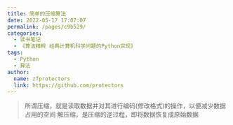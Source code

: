 ```yaml
---
title: 简单的压缩算法
date: 2022-05-17 17:07:07
permalink: /pages/c9b529/
categories:
  - 读书笔记
  - 《算法精粹 经典计算机科学问题的Python实现》
tags:
  - Python
  - 算法
author: 
  name: zfprotectors
  link: https://github.com/protectors
---
```


> 所谓压缩，就是读取数据并对其进行编码(修改格式)的操作，以便减少数据占用的空间
> 解压缩，是压缩的逆过程，即将数据恢复成原始数据